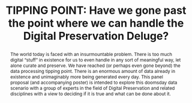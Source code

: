 ---
abstract: The world today is faced with an insurmountable problem. There is too much
  digital “stuff” in existence for us to even handle in any sort of meaningful way,
  let alone curate and preserve. We have reached (or perhaps even gone beyond) the
  data processing tipping point. There is an enormous amount of data already in existence
  and unimaginably more being generated every day. This panel proposal (and accompanying
  poster) is intended to explore this doomsday data scenario with a group of experts
  in the field of Digital Preservation and related disciplines with a view to deciding
  if it is true and what can be done about it.
creators:
- Stokes, Paul
- Colbron, Karen
date: null
document_url: https://www.ideals.illinois.edu/items/128282/bitstreams/428929/data.pdf
grand_parent: iPRES
institutions: []
keywords:
- data doomsday
- tipping point
- data deluge
landing_page_url: https://hdl.handle.net/2142/121078
language: eng
layout: publication
license: CC-BY 4.0 International
notes_url: null
parent: iPRES 2023
presentation_url: null
size: null
source_name: iPRES
title: 'TIPPING POINT: Have we gone past the point where we can handle the Digital
  Preservation Deluge?'
type: unknown
year: 2023
---